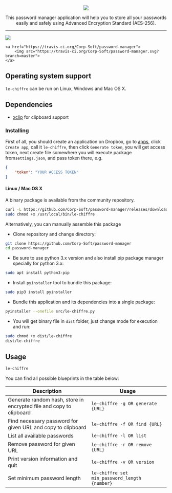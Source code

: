 <p align="center">
    <img src="https://dewey.tailorbrands.com/production/brand_version_mockup_image/673/441186673_a4693e27-0973-4ad6-a875-7e165c0d8eee.png?cb=1512853920">
</p>
<p align="center">
 This password manager application will help you to store all your passwords easily and safely using Advanced Encryption Standard (AES-256).
</p>

<hr>

<p>
    <a href="https://github.com/Corp-Soft/password-manager/blob/master/LICENSE">
        <img src="https://img.shields.io/badge/License-MIT-green.svg">
    </a>

    <a href="https://travis-ci.org/Corp-Soft/password-manager">
        <img src="https://travis-ci.org/Corp-Soft/password-manager.svg?branch=master">
    </a>
</p>


<h2>Operating system support</h2>
<p><code>le-chiffre</code> can be run on Linux, Windows and Mac OS X.</p>

<h2>Dependencies</h2>
<ul>
    <li>
        <a href="http://sourceforge.net/projects/xclip/" rel="nofollow">xclip</a> for clipboard support
    </li>
</ul>

<h3>Installing</h3>
<p>First of all, you should create an application on Dropbox, go to <a href="https://www.dropbox.com/developers/apps" rel="nofollow">apps</a>, click <code>Create app</code>, call it <code>le-chiffre</code>, then click <code>Generate token</code>, you will get access token, next create file somewhere you will execute package from<code>settings.json</code>, and pass token there, e.g.</p>

```json
{
    "token": "YOUR ACCESS TOKEN"
}
```

<h4>Linux / Mac OS X</h4>
<p>A binary package is available from the community repository.</p>

```bash
curl -L https://github.com/Corp-Soft/password-manager/releases/download/1.0.0/le-chiffre/le-chiffre-{Linux || Darwin}-x86_64 -o /usr/local/bin/le-chiffre
sudo chmod +x /usr/local/bin/le-chiffre
```

<p>Alternatively, you can manually assemble this package</p>

<ul>
    <li>Clone repository and change directory:</li>
</ul>

```bash
git clone https://github.com/Corp-Soft/password-manager
cd password-manager
```

<ul>
    <li>Be sure to use python 3.x version and also install pip package manager specially for python 3.x:</li>
</ul>

```bash
sudo apt install python3-pip
```

<ul>
    <li>Install <code>pyinstaller</code> tool to bundle this package:</li>
</ul>

```bash
sudo pip3 install pyinstaller
```

<ul>
    <li>Bundle this application and its dependencies into a single package:</li>
</ul>

```bash
pyinstaller --onefile src/le-chiffre.py
```

<ul>
    <li>You will get binary file in <code>dist</code> folder, just change mode for execution and run:</li>
</ul>

```bash
sudo chmod +x dist/le-chiffre
dist/le-chiffre
```
<h2>Usage</h2>

```bash
le-chiffre
```

<p>You can find all possible blueprints in the table below:</p>

| Description | Usage |
| ----------- | ----- |
| Generate random hash, store in encrypted file and copy to clipboard | <code>le-chiffre -g OR generate {URL}</code> |
| Find necessary password for given URL and copy to clipboard | <code>le-chiffre -f OR find {URL}</code> |
| List all available passwords | <code>le-chiffre -l OR list</code> |
| Remove password for given URL | <code>le-chiffre -r OR remove {URL}</code> |
| Print version information and quit | <code>le-chiffre -v OR version</code> |
| Set minimum password length | <code>le-chiffre set min_password_length {number}</code> |
